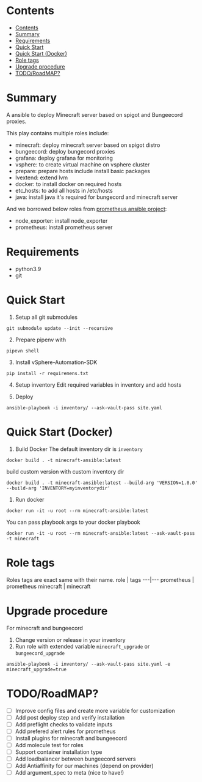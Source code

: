 # Contents
- [Contents](#contents)
- [Summary](#summary)
- [Requirements](#requirements)
- [Quick Start](#quick-start)
- [Quick Start (Docker)](#quick-start-docker)
- [Role tags](#role-tags)
- [Upgrade procedure](#upgrade-procedure)
- [TODO/RoadMAP?](#todoroadmap)

# Summary

A ansible to deploy Minecraft server based on spigot and Bungeecord proxies.

This play contains multiple roles include:
- minecraft: deploy minecraft server based on spigot distro
- bungeecord: deploy bungecord proxies
- grafana: deploy grafana for monitoring
- vsphere: to create virtual machine on vsphere cluster
- prepare: prepare hosts include install basic packages
- lvextend: extend lvm
- docker: to install docker on required hosts
- etcـhosts: to add all hosts in /etc/hosts
- java: install java it's required for bungecord and minecraft server

And we borrowed below roles from [prometheus ansible project](https://github.com/prometheus-community/ansible.git):
- node_exporter: install node_exporter
- prometheus: install prometheus server


# Requirements
- python3.9
- git

# Quick Start


1. Setup all git submodules
```
git submodule update --init --recursive
```

2. Prepare pipenv with
```
pipevn shell
```

3. Install vSphere-Automation-SDK
```
pip install -r requiremens.txt
```

4. Setup inventory
Edit required variables in inventory and add hosts

5. Deploy
```
ansible-playbook -i inventory/ --ask-vault-pass site.yaml
```
# Quick Start (Docker)
1. Build Docker
The default inventory dir is `inventory`
```
docker build . -t minecraft-ansible:latest
```
build custom version with custom inventory dir
```
docker build . -t minecraft-ansible:latest --build-arg 'VERSION=1.0.0' --build-arg 'INVENTORY=myinventorydir'
```
1. Run docker
```
docker run -it -u root --rm minecraft-ansible:latest
```
You can pass playbook args to your docker playbook
```
docker run -it -u root --rm minecraft-ansible:latest --ask-vault-pass -t minecraft
```

# Role tags
Roles tags are exact same with their name.
role | tags
---|---
prometheus | prometheus
minecraft | minecraft

# Upgrade procedure
For minecraft and bungeecord
1. Change version or release in your inventory
2. Run role with extended variable `minecraft_upgrade` or `bungeecord_upgrade`
```
ansible-playbook -i inventory/ --ask-vault-pass site.yaml -e minecraft_upgrade=true
```

# TODO/RoadMAP?
- [ ] Improve config files and create more variable for customization
- [ ] Add post deploy step and verify installation
- [ ] Add preflight checks to validate inputs
- [ ] Add prefered alert rules for prometheus
- [ ] Install plugins for minecraft and bungeecord
- [ ] Add molecule test for roles
- [ ] Support container installation type
- [ ] Add loadbalancer between bungeecord servers
- [ ] Add Antiaffinity for our machines (depend on provider)
- [ ] Add argument_spec to meta (nice to have!)
